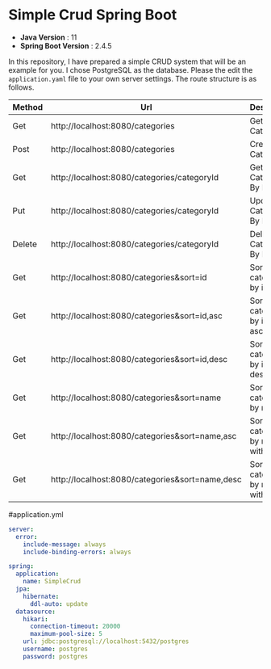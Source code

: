 Simple Crud Spring Boot
===

- **Java Version**          : 11
- **Spring Boot Version**   : 2.4.5 

In this repository, I have prepared a simple CRUD system that will be an example for you. 
I chose PostgreSQL as the database. 
Please  the edit the `application.yaml` file  to your own server settings. 
The route structure is as follows.

| Method | Url | Description
| -----| -----| -----|
|Get    |   http://localhost:8080/categories                    | Get All Categories
|Post   |   http://localhost:8080/categories                    | Create New Category
|Get    |   http://localhost:8080/categories/categoryId         | Get Category By Id
|Put    |   http://localhost:8080/categories/categoryId         | Update Category By Id
|Delete |   http://localhost:8080/categories/categoryId         | Delete Category By Id
|Get    |   http://localhost:8080/categories&sort=id            | Sort returns categories by id
|Get    |   http://localhost:8080/categories&sort=id,asc        | Sort returns categories by id with asc
|Get    |   http://localhost:8080/categories&sort=id,desc       | Sort returns categories by id with desc
|Get    |   http://localhost:8080/categories&sort=name          | Sort returns categories by name
|Get    |   http://localhost:8080/categories&sort=name,asc      | Sort returns categories by name with asc
|Get    |   http://localhost:8080/categories&sort=name,desc     | Sort returns categories by name with desc

#application.yml
```yaml
server:
  error:
    include-message: always
    include-binding-errors: always

spring:
  application:
    name: SimpleCrud
  jpa:
    hibernate:
      ddl-auto: update
  datasource:
    hikari:
      connection-timeout: 20000
      maximum-pool-size: 5
    url: jdbc:postgresql://localhost:5432/postgres
    username: postgres
    password: postgres

```




